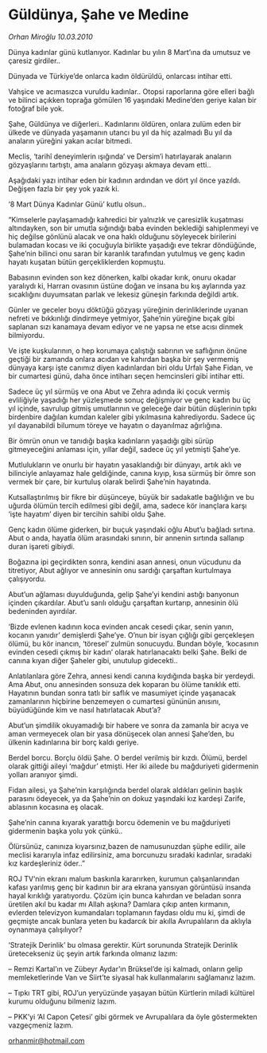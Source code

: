 # Güldünya, Şahe ve Medine

*Orhan Miroğlu 10.03.2010*

<div class="yazi"><p>Dünya kadınlar günü kutlanıyor. Kadınlar bu yılın 8 Mart’ına da umutsuz ve çaresiz girdiler..</p>
<p>Dünyada ve Türkiye’de onlarca kadın öldürüldü, onlarcası intihar etti.</p>
<p>Vahşice ve acımasızca vuruldu kadınlar.. Otopsi raporlarına göre elleri bağlı ve bilinci açıkken toprağa gömülen 16 yaşındaki Medine’den geriye kalan bir fotoğraf bile yok.</p>
<p>Şahe, Güldünya ve diğerleri.. Kadınlarını öldüren, onlara zulüm eden bir ülkede ve dünyada yaşamanın utancı bu yıl da hiç azalmadı Bu yıl da anaların yüreğini yakan acılar bitmedi.</p>
<p>Meclis, ‘tarihî deneyimlerin ışığında’ ve Dersim’i hatırlayarak anaların gözyaşlarını tartıştı, ama anaların gözyaşı akmaya devam etti..</p>
<p>Aşağıdaki yazı intihar eden bir kadının ardından ve dört yıl önce yazıldı. Değişen fazla bir şey yok yazık ki.</p>
<p>‘8 Mart Dünya Kadınlar Günü’ kutlu olsun..</p>
<p>“Kimselerle paylaşamadığı kahredici bir yalnızlık ve çaresizlik kuşatması altındayken, son bir umutla sığındığı baba evinden beklediği sahiplenmeyi ve hiç değilse gönlünü alacak ve ona haklı olduğunu söyleyecek birilerini bulamadan kocası ve iki çocuğuyla birlikte yaşadığı eve tekrar döndüğünde, Şahe’nin bilinci onu saran bir karanlık tarafından yutulmuş ve genç kadın hayatı kuşatan bütün gerçekliklerden kopmuştu.</p>
<p>Babasının evinden son kez dönerken, kalbi okadar kırık, onuru okadar yaralıydı ki, Harran ovasının üstüne doğan ve insana bu kış aylarında yaz sıcaklığını duyumsatan parlak ve lekesiz güneşin farkında değildi artık.</p>
<p>Günler ve geceler boyu döktüğü gözyaşı yüreğinin derinliklerinde uyanan nefreti ve bıkkınlığı dindirmeye yetmiyor, Şahe’nin yüreğine bıçak gibi saplanan sızı kanamaya devam ediyor ve ne yapsa ne etse acısı dinmek bilmiyordu.</p>
<p>Ve işte kuşkularının, o hep korumaya çalıştığı sabrının ve saflığının önüne geçtiği bir zamanda onlara acıdan ve kahırdan başka bir şey vermemiş dünyaya karşı işte canımız diyen kadınlardan biri oldu Urfalı Şahe Fidan, ve bir cumartesi günü, daha önce intiharı seçen hemcinsleri gibi intihar etti.</p>
<p>Sadece üç yıl sürmüş ve ona Abut ve Zehra adında iki çocuk vermiş evliliğiyle yaşadığı her yüzleşmede sonuç değişmiyor ve genç kadın bu üç yıl içinde, savrulup gitmiş umutlarının ve geleceğe dair bütün düşlerinin tıpkı birdenbire dağılan kumdan kaleler gibi yıkılmasına kahrediyordu. Sadece üç yıl dayanabildi bilumum töreye ve hayatın o dayanılmaz ağırlığına.</p>
<p>Bir ömrün onun ve tanıdığı başka kadınların yaşadığı gibi sürüp gitmeyeceğini anlaması için, yıllar değil, sadece üç yıl yetmişti Şahe’ye.</p>
<p>Mutlulukların ve onurlu bir hayatın yasaklandığı bir dünyayı, artık aklı ve bilinciyle anlayamaz hale geldiğinde, canına kıyıp, kısa sürmüş bir ömre son vermek bir çare, bir kurtuluş olarak belirdi Şahe’nin hayatında.</p>
<p>Kutsallaştırılmış bir fikre bir düşünceye, büyük bir sadakatle bağlılığın ve bu uğurda ölümün tercih edilmesi gibi değil, ama, sadece kör inançlara karşı ‘işte hayatım’ diyen bir tercihin sahibi oldu Şahe.</p>
<p>Genç kadın ölüme giderken, bir buçuk yaşındaki oğlu Abut’u bağladı sırtına. Abut o anda, hayatla ölüm arasındaki sınırın, bir annenin sırtında sallanıp duran işareti gibiydi.</p>
<p>Boğazına ipi geçirdikten sonra, kendini asan annesi, onun vücudunu da titretiyor, Abut ağlıyor ve annesinin onu sardığı çarşaftan kurtulmaya çalışıyordu.</p>
<p>Abut’un ağlaması duyulduğunda, gelip Şahe’yi kendini astığı banyonun içinden çıkardılar. Abut’u sarılı olduğu çarşaftan kurtarıp, annesinin ölü bedeninden ayırdılar.</p>
<p>‘Bizde evlenen kadının koca evinden ancak cesedi çıkar, senin yanın, kocanın yanıdır’ demişlerdi Şahe’ye. O’nun bir isyan çığlığı gibi gerçekleşen ölümü, bu kör inancın, ‘töresel’ zulmün sonucuydu. Bundan böyle, ‘kocasının evinden cesedi çıkmış bir kadın’ olarak hatırlanacaktı belki Şahe. Belki de canına kıyan diğer Şaheler gibi, unutulup gidecekti..</p>
<p>Anlatılanlara göre Zehra, annesi kendi canına kıydığında başka bir yerdeydi. Ama Abut, onu annesinden sonsuza dek koparan bu ölüme tanıklık etti. Hayatının bundan sonra tatlı bir saflık ve masumiyet içinde yaşanacak zamanlarının hiçbirine benzemeyen o cumartesi gününün anısını, büyüdüğünde kim ve nasıl hatırlatacak Abut’a?</p>
<p>Abut’un şimdilik okuyamadığı bir habere ve sonra da zamanla bir acıya ve aman vermeyecek olan bir yasa dönüşecek olan annesi Şahe’den, bu ülkenin kadınlarına bir borç kaldı geriye.</p>
<p>Berdel borcu. Borçlu öldü Şahe. O berdel verilmiş bir kızdı. Ölümü, berdel olarak gittiği aileyi ‘mağdur’ etmişti. Her iki ailede bu mağduriyeti gidermenin yolları aranıyor şimdi.</p>
<p>Fidan ailesi, ya Şahe’nin karşılığında berdel olarak aldıkları gelinin başlık parasını ödeyecek, ya da Şahe’nin on dokuz yaşındaki kız kardeşi Zarife, ablasının kocasına eş olacak.</p>
<p>Şahe’nin canına kıyarak yarattığı borcu ödemenin ve bu mağduriyeti gidermenin başka yolu yok çünkü..</p>
<p>Ölürsünüz, canınıza kıyarsınız,bazen de namusunuzdan şüphe edilir, aile meclisi kararıyla infaz edilirsiniz, ama borcunuzu sıradaki kadınlar, sıradaki kız kardeşleriniz öder..”</p>
<p>ROJ TV‘nin ekranı malum baskınla kararırken, kurumun çalışanlarından kafası yarılmış genç bir kadının bir ara ekrana yansıyan görüntüsü insanda hayal kırıklığı yaratıyordu. Çözüm için bunca kahırdan ve beladan sonra üretilen akıl bu kadar mı Allah aşkına? Damlara çıkıp anten kırmanın, evlerden televizyon kumandaları toplamanın faydası oldu mu ki, şimdi de geçmişte ancak bunlara yeten bu kadarcık bir akılla Avrupalıların da aklıyla oynanmaya çalışılıyor?</p>
<p>‘Stratejik Derinlik’ bu olmasa gerektir. Kürt sorununda Stratejik Derinlik üretecekseniz üç şeyin artık farkında olmanız lazım:</p>
<p>– Remzi Kartal’ın ve Zübeyr Aydar’ın Brüksel’de işi kalmadı, onların gelip memleketlerinde Van ve Siirt’te siyasal hak kullanmalarını sağlamanız lazım.</p>
<p>– Tıpkı TRT gibi, ROJ’un yeryüzünde yaşayan bütün Kürtlerin miladi kültürel kurumu olduğunu bilmeniz lazım.</p>
<p>– PKK’yi ‘Al Capon Çetesi’ gibi görmek ve Avrupalılara da öyle göstermekten vazgeçmeniz lazım.</p>
<p><a href="mailto:orhanmir@hotmail.com">orhanmir@hotmail.com</a></p>
</div>
